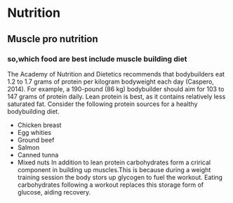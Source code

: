 # Nutrition
## Muscle pro nutrition
### so,which food are best include muscle building diet
The Academy of Nutrition and Dietetics recommends that bodybuilders eat 1.2 to 1.7 grams of protein per kilogram bodyweight each day (Caspero, 2014). For example, a 190-pound (86 kg) bodybuilder should aim for 103 to 147 grams of protein daily. Lean protein is best, as it contains relatively less saturated fat. Consider the following protein sources for a healthy bodybuilding diet.
- Chicken breast
- Egg whities
- Ground beef
- Salmon
- Canned tunna
- Mixed nuts
 In addition to lean protein carbohydrates form a crirical component in building up muscles.This is because during a weight training   session the body stors up glycogen to fuel the workout. Eating carbohydrates following a workout replaces this storage form of glucose, aiding recovery.

